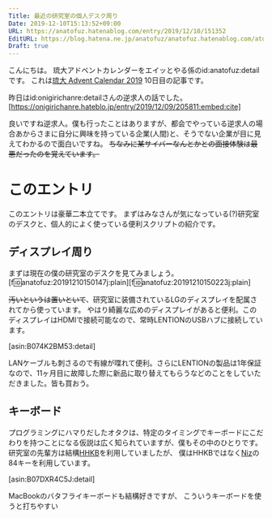 ```yaml
---
Title: 最近の研究室の個人デスク周り
Date: 2019-12-10T15:13:52+09:00
URL: https://anatofuz.hatenablog.com/entry/2019/12/10/151352
EditURL: https://blog.hatena.ne.jp/anatofuz/anatofuz.hatenablog.com/atom/entry/26006613479679224
Draft: true
---
```


こんにちは。 琉大アドベントカレンダーをエイッとやる係のid:anatofuz:detailです。
これは[琉大 Advent Calendar 2019](https://adventar.org/calendars/4060) 10日目の記事です。


昨日はid:onigirichanre:detailさんの逆求人の話でした。
[https://onigirichanre.hateblo.jp/entry/2019/12/09/205811:embed:cite]

良いですね逆求人。僕も行ったことはありますが、都会でやっている逆求人の場合あからさまに自分に興味を持っている企業(人間)と、そうでない企業が目に見えてわかるので面白いですね。
~~ちなみに某サイバーなんとかとの面接体験は最悪だったのを覚えています。~~

# このエントリ

このエントリは豪華二本立てです。
まずはみなさんが気になっている(?)研究室のデスクと、個人的によく使っている便利スクリプトの紹介です。

## ディスプレイ周り

まずは現在の僕の研究室のデスクを見てみましょう。
[f:id:anatofuz:20191210150147j:plain][f:id:anatofuz:20191210150223j:plain]

~~汚いというは置いといて~~、研究室に装備されているLGのディスプレイを配属されてから使っています。
やはり綺麗な広めのディスプレイがあると便利。このディスプレイはHDMIで接続可能なので、常時LENTIONのUSBハブに接続しています。

[asin:B074K2BM53:detail]

LANケーブルも刺さるので有線が喋れて便利。さらにLENTIONの製品は1年保証なので、11ヶ月目に故障した際に新品に取り替えてもらうなどのことをしていただきました。皆も買おう。

## キーボード

プログラミングにハマりだしたオタクは、特定のタイミングでキーボードにこだわりを持つことになる仮説は広く知られていますが、僕もその中のひとりです。
研究室の先輩方は結構[HHKB](https://happyhackingkb.com/jp/)を利用していましたが、 僕はHHKBではなく[Niz](https://www.nizkeyboard.com/)の84キーを利用しています。

[asin:B07DXR4C5J:detail]

MacBookのバタフライキーボードも結構好きですが、 こういうキーボードを使うと打ちやすい

